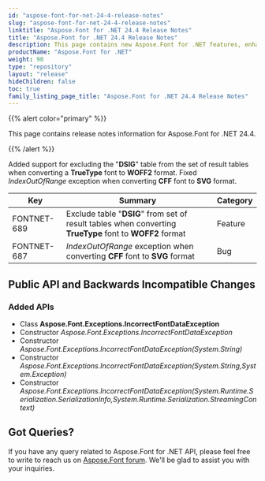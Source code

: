 ```yaml
---
id: "aspose-font-for-net-24-4-release-notes"
slug: "aspose-font-for-net-24-4-release-notes"
linktitle: "Aspose.Font for .NET 24.4 Release Notes"
title: "Aspose.Font for .NET 24.4 Release Notes"
description: This page contains new Aspose.Font for .NET features, enhancement, and bug fixes in 2024, version 24.4.
productName: "Aspose.Font for .NET"
weight: 90
type: "repository"
layout: "release"
hideChildren: false
toc: true
family_listing_page_title: "Aspose.Font for .NET 24.4 Release Notes"
---
```


{{% alert color="primary" %}}

This page contains release notes information for Aspose.Font for .NET 24.4.

{{% /alert %}}

Added support for excluding the "**DSIG**" table from the set of result tables when converting a **TrueType** font to **WOFF2** format.
Fixed *IndexOutOfRange* exception when converting **CFF** font to **SVG** format.

| Key | Summary | Category |
|---|---|---|
| FONTNET-689 | Exclude table "**DSIG**" from set of result tables when converting **TrueType** font to **WOFF2** format | Feature |
| FONTNET-687 | *IndexOutOfRange* exception when converting **CFF** font to **SVG** format | Bug |

## Public API and Backwards Incompatible Changes

### Added APIs
* Class **Aspose.Font.Exceptions.IncorrectFontDataException**
* Constructor *Aspose.Font.Exceptions.IncorrectFontDataException*
* Constructor *Aspose.Font.Exceptions.IncorrectFontDataException(System.String)*
* Constructor *Aspose.Font.Exceptions.IncorrectFontDataException(System.String,System.Exception)*
* Constructor *Aspose.Font.Exceptions.IncorrectFontDataException(System.Runtime.Serialization.SerializationInfo,System.Runtime.Serialization.StreamingContext)*

## Got Queries?
If you have any query related to Aspose.Font for .NET API, please feel free to write to reach us on [Aspose.Font forum](https://forum.aspose.com/c/font/). We'll be glad to assist you with your inquiries.
